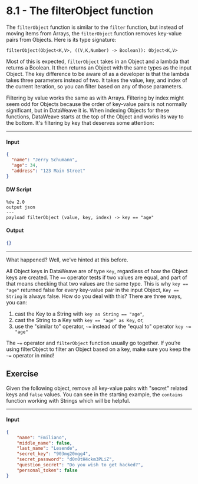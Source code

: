 # 8.1 - The filterObject function

The `filterObject` function is similar to the `filter` function, but instead of moving items from Arrays, the `filterObject` function removes key-value pairs from Objects. Here is its type signature:
```
filterObject(Object<K,V>, ((V,K,Number) -> Boolean)): Object<K,V>
```
Most of this is expected, `filterObject` takes in an Object and a lambda that returns a Boolean. It then returns an Object with the same types as the input Object. The key difference to be aware of as a developer is that the lambda takes three parameters instead of two. It takes the value, key, and index of the current iteration, so you can filter based on any of those parameters.

Filtering by value works the same as with Arrays. Filtering by index might seem odd for Objects because the order of key-value pairs is not normally significant, but in DataWeave it is. When indexing Objects for these functions, DataWeave starts at the top of the Object and works its way to the bottom. It's filtering by key that deserves some attention:

---
#### Input
```json
{
  "name": "Jerry Schumann",
  "age": 34,
  "address": "123 Main Street"
}
```
#### DW Script
```dw
%dw 2.0
output json
---
payload filterObject (value, key, index) -> key == "age"
```
#### Output
```json
{}
```
---

What happened? Well, we've hinted at this before.

All Object keys in DataWeave are of type `Key`, regardless of how the Object keys are created. The ``==`` operator tests if two values are equal, and part of that means checking that two values are the same type. This is why `key == "age"` returned false for every key-value pair in the input Object, `Key == String` is always false. How do you deal with this? There are three ways, you can:

1. cast the Key to a String with `key as String == "age"`,
2. cast the String to a Key with `key == "age" as Key`, or,
3. use the "similar to" operator, `~=` instead of the "equal to" operator `key ~= "age"`

The `~=` operator and `filterObject` function usually go together. If you’re using filterObject to filter an Object based on a key, make sure you keep the `~=` operator in mind!

## Exercise

Given the following object, remove all key-value pairs with "secret" related keys and `false` values. You can see in the starting example, the `contains` function working with Strings which will be helpful.

----
#### Input
```json
{
    "name": "Emiliano",
    "middle_name": false,
    "last_name": "Lesende",
    "secret_key": "903mg20mgg4",
    "secret_password": "d0n0tH4ckm3PLiZ",
    "question_secret": "Do you wish to get hacked?",
    "personal_token": false
}
```
